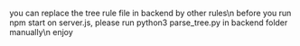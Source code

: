 you can replace the tree rule file in backend by other rules\n
before you run npm start on server.js, please run python3 parse_tree.py in backend folder manually\n
enjoy
